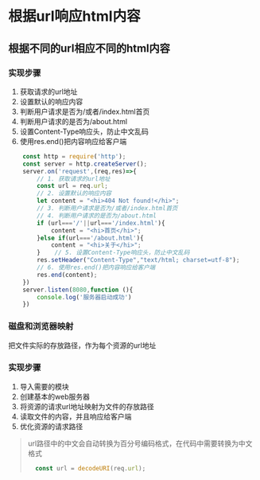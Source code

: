 # 根据url响应html内容

## 根据不同的url相应不同的html内容

### 实现步骤

1. 获取请求的url地址
2. 设置默认的响应内容
3. 判断用户请求是否为/或者/index.html首页
4. 判断用户请求的是否为/about.html
5. 设置Content-Type响应头，防止中文乱码
6. 使用res.end()把内容响应给客户端

``` js
    const http = require('http');
    const server = http.createServer();
    server.on('request',(req,res)=>{
        // 1. 获取请求的url地址
        const url = req.url;
        // 2. 设置默认的响应内容
        let content = "<hi>404 Not found!</hi>";
        // 3. 判断用户请求是否为/或者/index.html首页
        // 4. 判断用户请求的是否为/about.html
        if (url==='/'||url==='/index.html'){
            content = "<hi>首页</hi>";
        }else if(url==='/about.html'){
            content = "<hi>关于</hi>";
        }    // 5. 设置Content-Type响应头，防止中文乱码
        res.setHeader("Content-Type","text/html; charset=utf-8");
        // 6. 使用res.end()把内容响应给客户端
        res.end(content);
    })
    server.listen(8080,function (){
        console.log('服务器启动成功')
    })
```

### 磁盘和浏览器映射

把文件实际的存放路径，作为每个资源的url地址

### 实现步骤

1. 导入需要的模块
2. 创建基本的web服务器
3. 将资源的请求url地址映射为文件的存放路径
4. 读取文件的内容，并且响应给客户端
5. 优化资源的请求路径

> url路径中的中文会自动转换为百分号编码格式，在代码中需要转换为中文格式
> 
> 
> ``` js
>   const url = decodeURI(req.url);
> ```
